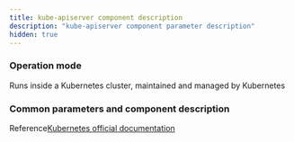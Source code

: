 ```yaml
---
title: kube-apiserver component description
description: "kube-apiserver component parameter description"
hidden: true
---
```


### Operation mode

Runs inside a Kubernetes cluster, maintained and managed by Kubernetes


### Common parameters and component description

Reference[Kubernetes official documentation](https://kubernetes.io/zh/docs/reference/command-line-tools-reference/kube-apiserver/)